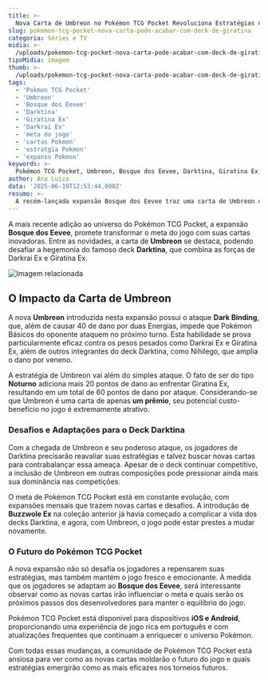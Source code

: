 ```yaml
---
title: >-
  Nova Carta de Umbreon no Pokémon TCG Pocket Revoluciona Estratégias no Jogo
slug: pokemon-tcg-pocket-nova-carta-pode-acabar-com-deck-de-giratina
categoria: Séries e TV
midia: >-
  /uploads/pokemon-tcg-pocket-nova-carta-pode-acabar-com-deck-de-giratina-thumb.jpg
tipoMidia: imagem
thumb: >-
  /uploads/pokemon-tcg-pocket-nova-carta-pode-acabar-com-deck-de-giratina-thumb.jpg
tags:
  - 'Pokmon TCG Pocket'
  - 'Umbreon'
  - 'Bosque dos Eevee'
  - 'Darktina'
  - 'Giratina Ex'
  - 'Darkrai Ex'
  - 'meta do jogo'
  - 'cartas Pokmon'
  - 'estratgia Pokmon'
  - 'expanso Pokmon'
keywords: >-
  Pokémon TCG Pocket, Umbreon, Bosque dos Eevee, Darktina, Giratina Ex, Darkrai Ex, meta do jogo, cartas Pokémon, estratégia Pokémon, expansão Pokémon
author: Ana Luiza
data: '2025-06-19T12:53:44.000Z'
resumo: >-
  A recém-lançada expansão Bosque dos Eevee traz uma carta de Umbreon que ameaça desbancar o poderoso deck Darktina de Giratina e Darkrai. Descubra como essa novidade pode mudar o cenário competitivo do Pokémon TCG Pocket.
---
```


A mais recente adição ao universo do Pokémon TCG Pocket, a expansão **Bosque dos Eevee**, promete transformar o meta do jogo com suas cartas inovadoras. Entre as novidades, a carta de **Umbreon** se destaca, podendo desafiar a hegemonia do famoso deck **Darktina**, que combina as forças de Darkrai Ex e Giratina Ex.

![Imagem relacionada](/uploads/pokemon-tcg-pocket-nova-carta-pode-acabar-com-deck-de-giratina-0.webp)

## O Impacto da Carta de Umbreon

A nova **Umbreon** introduzida nesta expansão possui o ataque **Dark Binding**, que, além de causar 40 de dano por duas Energias, impede que Pokémon Básicos do oponente ataquem no próximo turno. Esta habilidade se prova particularmente eficaz contra os pesos pesados como Darkrai Ex e Giratina Ex, além de outros integrantes do deck Darktina, como Nihilego, que amplia o dano por veneno.

A estratégia de Umbreon vai além do simples ataque. O fato de ser do tipo **Noturno** adiciona mais 20 pontos de dano ao enfrentar Giratina Ex, resultando em um total de 60 pontos de dano por ataque. Considerando-se que Umbreon é uma carta de apenas **um prêmio**, seu potencial custo-benefício no jogo é extremamente atrativo.

### Desafios e Adaptações para o Deck Darktina

Com a chegada de Umbreon e seu poderoso ataque, os jogadores de Darktina precisarão reavaliar suas estratégias e talvez buscar novas cartas para contrabalançar essa ameaça. Apesar de o deck continuar competitivo, a inclusão de Umbreon em outras composições pode pressionar ainda mais sua dominância nas competições.

O meta de Pokémon TCG Pocket está em constante evolução, com expansões mensais que trazem novas cartas e desafios. A introdução de **Buzzwole Ex** na coleção anterior já havia começado a complicar a vida dos decks Darktina, e agora, com Umbreon, o jogo pode estar prestes a mudar novamente.

### O Futuro do Pokémon TCG Pocket

A nova expansão não só desafia os jogadores a repensarem suas estratégias, mas também mantém o jogo fresco e emocionante. À medida que os jogadores se adaptam ao **Bosque dos Eevee**, será interessante observar como as novas cartas irão influenciar o meta e quais serão os próximos passos dos desenvolvedores para manter o equilíbrio do jogo.

Pokémon TCG Pocket está disponível para dispositivos **iOS e Android**, proporcionando uma experiência de jogo rica em português e com atualizações frequentes que continuam a enriquecer o universo Pokémon.

Com todas essas mudanças, a comunidade de Pokémon TCG Pocket está ansiosa para ver como as novas cartas moldarão o futuro do jogo e quais estratégias emergirão como as mais eficazes nos torneios futuros.